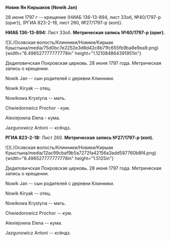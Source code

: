 **Новик Ян Кирыаков (Nowik Jan)**

28 июня 1797 г -- крещение (НИАБ 136-13-894, лист 33об, №40/1797-р
(ориг)), (РГИА 823-2-18, лист 260, №27/1797-р (коп)).

**НИАБ 136-13-894:** Лист 33об. **Метрическая запись №40/1797-р
(ориг).**

![](./Осовская волость/Клинники/Новики/Кирыак Крыстына/media/75d0bc7e2252e3d8d42c8b71fc655fb9ba8e9ea9.png){width="6.496527777777778in"
height="1.121084864391951in"}

Дедиловичская Покровская церковь. 28 июня 1797 года. Метрическая запись
о крещении.

Nowik Jan -- сын родителей с деревни Клинники.

Nowik Kiryak -- отец.

Nowikowa Krystyna -- мать.

Chwiedorowicz Prochor - кум.

Alexiejowna Elena - кума.

Jazgunowicz Antoni -- ксёндз.

**РГИА 823-2-18:** Лист 260. **Метрическая запись №27/1797-р (коп).**

![](./Осовская волость/Клинники/Новики/Кирыак Крыстына/media/12ac99cbaf9b5a7272fa42156a3add587760b8f4.png){width="6.496527777777778in"
height="1.5125in"}

Дедиловичская Покровская церковь. 28 июня 1797 года. Метрическая запись
о крещении.

Nowik Jan -- сын родителей с деревни Клинники.

Nowik Kiryak -- отец.

Nowikowa Krystyna -- мать.

Chwiedorowicz Prochor -- кум.

Alexiejowna Elena -- кума.

Jazgunowicz Antoni -- ксёндз.
